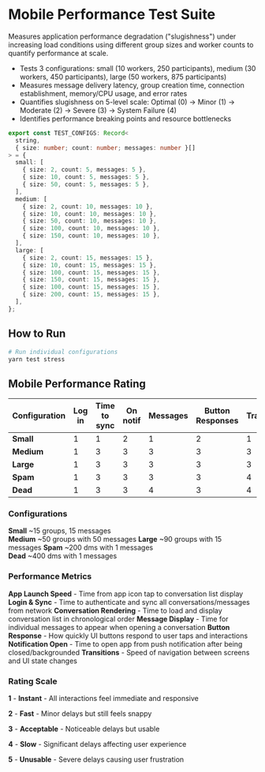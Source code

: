 # Mobile Performance Test Suite

Measures application performance degradation ("slugishness") under increasing load conditions using different group sizes and worker counts to quantify performance at scale.

- Tests 3 configurations: small (10 workers, 250 participants), medium (30 workers, 450 participants), large (50 workers, 875 participants)
- Measures message delivery latency, group creation time, connection establishment, memory/CPU usage, and error rates
- Quantifies slugishness on 5-level scale: Optimal (0) → Minor (1) → Moderate (2) → Severe (3) → System Failure (4)
- Identifies performance breaking points and resource bottlenecks

```typescript
export const TEST_CONFIGS: Record<
  string,
  { size: number; count: number; messages: number }[]
> = {
  small: [
    { size: 2, count: 5, messages: 5 },
    { size: 10, count: 5, messages: 5 },
    { size: 50, count: 5, messages: 5 },
  ],
  medium: [
    { size: 2, count: 10, messages: 10 },
    { size: 10, count: 10, messages: 10 },
    { size: 50, count: 10, messages: 10 },
    { size: 100, count: 10, messages: 10 },
    { size: 150, count: 10, messages: 10 },
  ],
  large: [
    { size: 2, count: 15, messages: 15 },
    { size: 10, count: 15, messages: 15 },
    { size: 100, count: 15, messages: 15 },
    { size: 150, count: 15, messages: 15 },
    { size: 100, count: 15, messages: 15 },
    { size: 200, count: 15, messages: 15 },
  ],
};
```

## How to Run

```bash
# Run individual configurations
yarn test stress
```

## Mobile Performance Rating

| Configuration | Log in | Time to sync | On notif | Messages | Button Responses | Transitions | Scroll | Average | Est. Storage |
| ------------- | ------ | ------------ | -------- | -------- | ---------------- | ----------- | ------ | ------- | ------------ |
| **Small**     | 1      | 1            | 2        | 1        | 2                | 1           | 2      | 1       | ~2 MB        |
| **Medium**    | 1      | 3            | 3        | 3        | 3                | 3           | 3      | 3       | ~5 MB        |
| **Large**     | 1      | 3            | 3        | 3        | 3                | 3           | 4      | 3       | ~10 MB       |
| **Spam**      | 1      | 3            | 3        | 3        | 3                | 4           | 3      | 4       | ~5 MB        |
| **Dead**      | 1      | 3            | 3        | 4        | 3                | 4           | 3      | 3.3     | ~10 MB       |

### Configurations

**Small** ~15 groups, 15 messages  
**Medium** ~50 groups with 50 messages
**Large** ~90 groups with 15 messages
**Spam** ~200 dms with 1 messages  
**Dead** ~400 dms with 1 messages

### Performance Metrics

**App Launch Speed** - Time from app icon tap to conversation list display
**Login & Sync** - Time to authenticate and sync all conversations/messages from network
**Conversation Rendering** - Time to load and display conversation list in chronological order
**Message Display** - Time for individual messages to appear when opening a conversation
**Button Response** - How quickly UI buttons respond to user taps and interactions
**Notification Open** - Time to open app from push notification after being closed/backgrounded
**Transitions** - Speed of navigation between screens and UI state changes

### Rating Scale

**1** - **Instant** - All interactions feel immediate and responsive

**2** - **Fast** - Minor delays but still feels snappy

**3** - **Acceptable** - Noticeable delays but usable

**4** - **Slow** - Significant delays affecting user experience

**5** - **Unusable** - Severe delays causing user frustration
